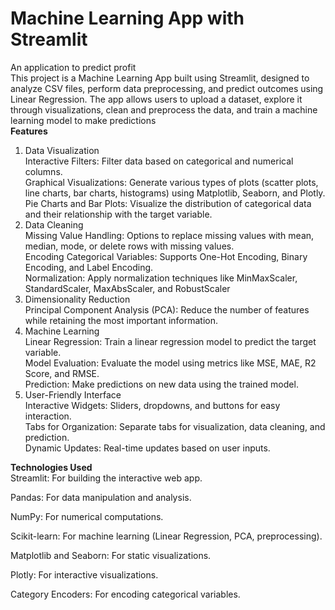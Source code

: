 # Machine Learning App with Streamlit
An application to predict profit <br>
This project is a Machine Learning App built using Streamlit, designed to analyze CSV files, perform data preprocessing, and predict outcomes using Linear Regression. The app allows users to upload a dataset, explore it through visualizations, clean and preprocess the data, and train a machine learning model to make predictions<br>
**Features**<br>
1. Data Visualization<br>
Interactive Filters: Filter data based on categorical and numerical columns.<br>
Graphical Visualizations: Generate various types of plots (scatter plots, line charts, bar charts, histograms) using Matplotlib, Seaborn, and Plotly.<br>
Pie Charts and Bar Plots: Visualize the distribution of categorical data and their relationship with the target variable.<br>
2. Data Cleaning<br>
Missing Value Handling: Options to replace missing values with mean, median, mode, or delete rows with missing values.<br>
Encoding Categorical Variables: Supports One-Hot Encoding, Binary Encoding, and Label Encoding.<br>
Normalization: Apply normalization techniques like MinMaxScaler, StandardScaler, MaxAbsScaler, and RobustScaler<br>
3. Dimensionality Reduction<br>
Principal Component Analysis (PCA): Reduce the number of features while retaining the most important information.<br>
4. Machine Learning<br>
Linear Regression: Train a linear regression model to predict the target variable.<br>
Model Evaluation: Evaluate the model using metrics like MSE, MAE, R2 Score, and RMSE.<br>
Prediction: Make predictions on new data using the trained model.<br>
5. User-Friendly Interface<br>
Interactive Widgets: Sliders, dropdowns, and buttons for easy interaction.<br>
Tabs for Organization: Separate tabs for visualization, data cleaning, and prediction.<br>
Dynamic Updates: Real-time updates based on user inputs.<br>

**Technologies Used**<br>
Streamlit: For building the interactive web app.<br>

Pandas: For data manipulation and analysis.<br>

NumPy: For numerical computations.<br>

Scikit-learn: For machine learning (Linear Regression, PCA, preprocessing).<br>

Matplotlib and Seaborn: For static visualizations.<br>

Plotly: For interactive visualizations.<br>

Category Encoders: For encoding categorical variables.<br>
